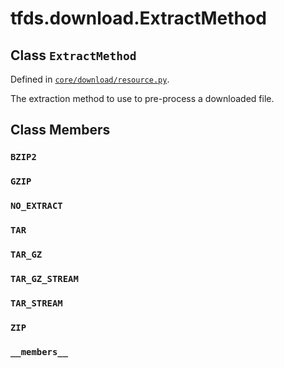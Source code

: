<div itemscope itemtype="http://developers.google.com/ReferenceObject">
<meta itemprop="name" content="tfds.download.ExtractMethod" />
<meta itemprop="path" content="Stable" />
<meta itemprop="property" content="BZIP2"/>
<meta itemprop="property" content="GZIP"/>
<meta itemprop="property" content="NO_EXTRACT"/>
<meta itemprop="property" content="TAR"/>
<meta itemprop="property" content="TAR_GZ"/>
<meta itemprop="property" content="TAR_GZ_STREAM"/>
<meta itemprop="property" content="TAR_STREAM"/>
<meta itemprop="property" content="ZIP"/>
<meta itemprop="property" content="__members__"/>
</div>

# tfds.download.ExtractMethod

## Class `ExtractMethod`





Defined in [`core/download/resource.py`](https://github.com/tensorflow/datasets/tree/master/tensorflow_datasets/core/download/resource.py).

<!-- Placeholder for "Used in" -->

The extraction method to use to pre-process a downloaded file.

## Class Members

<h3 id="BZIP2"><code>BZIP2</code></h3>

<h3 id="GZIP"><code>GZIP</code></h3>

<h3 id="NO_EXTRACT"><code>NO_EXTRACT</code></h3>

<h3 id="TAR"><code>TAR</code></h3>

<h3 id="TAR_GZ"><code>TAR_GZ</code></h3>

<h3 id="TAR_GZ_STREAM"><code>TAR_GZ_STREAM</code></h3>

<h3 id="TAR_STREAM"><code>TAR_STREAM</code></h3>

<h3 id="ZIP"><code>ZIP</code></h3>

<h3 id="__members__"><code>__members__</code></h3>

